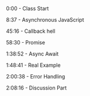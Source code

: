 0:00 - Class Start

8:37 - Asynchronous JavaScript 

45:16 - Callback hell

58:30 - Promise 

1:38:52 - Async Await 

1:48:41 - Real Example

2:00:38 - Error Handling

2:08:16 - Discussion Part
